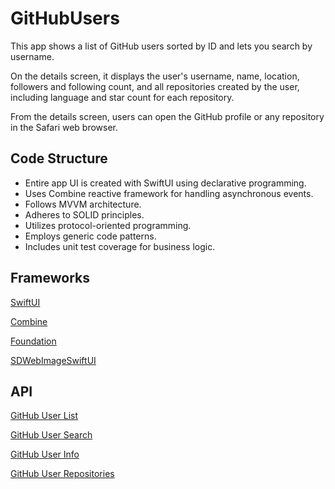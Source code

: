 # GitHubUsers
This app shows a list of GitHub users sorted by ID and lets you search by username.

On the details screen, it displays the user's username, name, location, followers and following count, and all repositories created by the user, including language and star count for each repository.

From the details screen, users can open the GitHub profile or any repository in the Safari web browser.
  
## Code Structure
* Entire app UI is created with SwiftUI using declarative programming.
* Uses Combine reactive framework for handling asynchronous events.
* Follows MVVM architecture.
* Adheres to SOLID principles.
* Utilizes protocol-oriented programming.
* Employs generic code patterns.
* Includes unit test coverage for business logic.

## Frameworks

[SwiftUI](https://developer.apple.com/documentation/swiftui/)

[Combine](https://developer.apple.com/documentation/combine/)

[Foundation](https://developer.apple.com/documentation/foundation)

[SDWebImageSwiftUI](https://github.com/SDWebImage/SDWebImageSwiftUI)

## API

[GitHub User List](https://docs.github.com/en/rest/users/users?apiVersion=2022-11-28#list-users)

[GitHub User Search](https://docs.github.com/en/rest/search/search?apiVersion=2022-11-28#search-users)

[GitHub User Info](https://docs.github.com/en/rest/users/users?apiVersion=2022-11-28#get-a-user)

[GitHub User Repositories ](https://docs.github.com/en/rest/repos/repos?apiVersion=2022-11-28#list-repositories-for-a-user)
